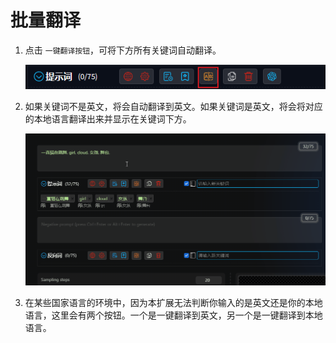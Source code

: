 # 批量翻译

1. 点击 `一键翻译按钮`，可将下方所有关键词自动翻译。

   ![](../assets/images/BatchTranslation/translate.png)

2. 如果关键词不是英文，将会自动翻译到英文。如果关键词是英文，将会将对应的本地语言翻译出来并显示在关键词下方。

   ![](../assets/images/demo.translate.gif)

3. 在某些国家语言的环境中，因为本扩展无法判断你输入的是英文还是你的本地语言，这里会有两个按钮。一个是一键翻译到英文，另一个是一键翻译到本地语言。
